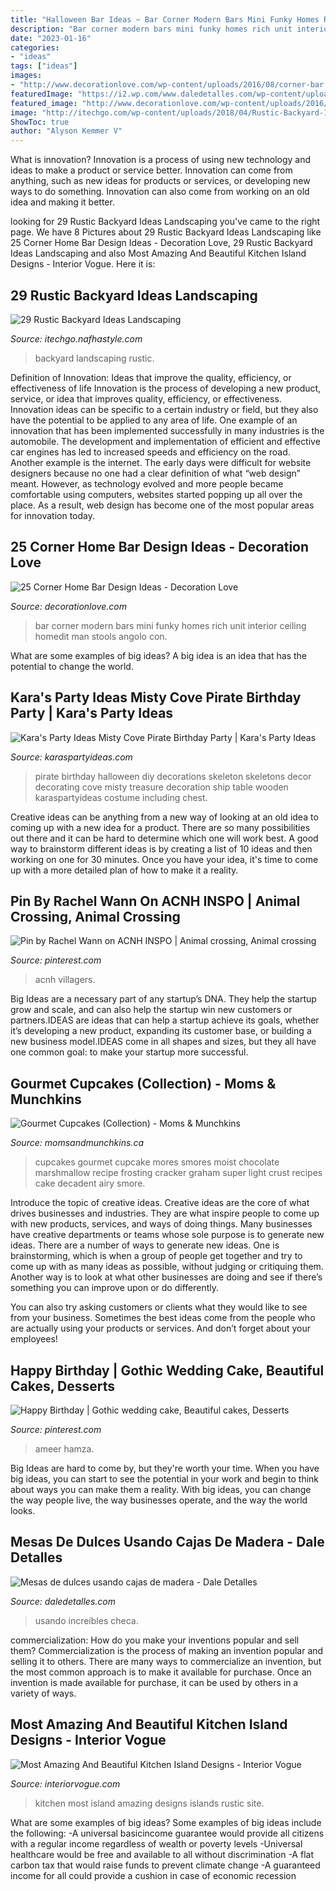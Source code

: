 ```yaml
---
title: "Halloween Bar Ideas ~ Bar Corner Modern Bars Mini Funky Homes Rich Unit Interior Ceiling Homedit Man Stools Angolo Con"
description: "Bar corner modern bars mini funky homes rich unit interior ceiling homedit man stools angolo con"
date: "2023-01-16"
categories:
- "ideas"
tags: ["ideas"]
images:
- "http://www.decorationlove.com/wp-content/uploads/2016/08/corner-bar.jpg"
featuredImage: "https://i2.wp.com/www.daledetalles.com/wp-content/uploads/2017/02/mesas-de-dulces-con-cajas5.jpg?resize=567%2C756"
featured_image: "http://www.decorationlove.com/wp-content/uploads/2016/08/corner-bar.jpg"
image: "http://itechgo.com/wp-content/uploads/2018/04/Rustic-Backyard-Ideas-Landscaping-11.jpg"
ShowToc: true
author: "Alyson Kemmer V"
---
```



What is innovation?
Innovation is a process of using new technology and ideas to make a product or service better. Innovation can come from anything, such as new ideas for products or services, or developing new ways to do something. Innovation can also come from working on an old idea and making it better.

	

		
looking for 29 Rustic Backyard Ideas Landscaping you've came to the right page. We have 8 Pictures about 29 Rustic Backyard Ideas Landscaping like 25 Corner Home Bar Design Ideas - Decoration Love, 29 Rustic Backyard Ideas Landscaping and also Most Amazing And Beautiful Kitchen Island Designs - Interior Vogue. Here it is:
		
    
## 29 Rustic Backyard Ideas Landscaping

<img loading=lazy src="http://itechgo.com/wp-content/uploads/2018/04/Rustic-Backyard-Ideas-Landscaping-11.jpg" onerror="this.onerror=null;this.src='https://tse1.mm.bing.net/th?id=OIP.PR0gvOo6IqvJCvbQIl-sTgHaIg&amp;pid=15.1';" alt="29 Rustic Backyard Ideas Landscaping">

_Source: itechgo.nafhastyle.com_

>backyard landscaping rustic. 

	

Definition of Innovation: Ideas that improve the quality, efficiency, or effectiveness of life
Innovation is the process of developing a new product, service, or idea that improves quality, efficiency, or effectiveness. Innovation ideas can be specific to a certain industry or field, but they also have the potential to be applied to any area of life. 
One example of an innovation that has been implemented successfully in many industries is the automobile. The development and implementation of efficient and effective car engines has led to increased speeds and efficiency on the road. Another example is the internet. The early days were difficult for website designers because no one had a clear definition of what “web design” meant. However, as technology evolved and more people became comfortable using computers, websites started popping up all over the place. As a result, web design has become one of the most popular areas for innovation today.

    
## 25 Corner Home Bar Design Ideas - Decoration Love

<img loading=lazy src="http://www.decorationlove.com/wp-content/uploads/2016/08/corner-bar.jpg" onerror="this.onerror=null;this.src='https://tse2.mm.bing.net/th?id=OIP.UXkm5A5aT5xh_hggHxP32QHaKV&amp;pid=15.1';" alt="25 Corner Home Bar Design Ideas - Decoration Love">

_Source: decorationlove.com_

>bar corner modern bars mini funky homes rich unit interior ceiling homedit man stools angolo con. 

	

What are some examples of big ideas?
A big idea is an idea that has the potential to change the world.

    
## Kara&#039;s Party Ideas Misty Cove Pirate Birthday Party | Kara&#039;s Party Ideas

<img loading=lazy src="https://karaspartyideas.com/wp-content/uploads/2017/09/Skeleton_9806.jpg" onerror="this.onerror=null;this.src='https://tse3.mm.bing.net/th?id=OIP.Dj9NulYY_XMcD4nk62nu-AHaKX&amp;pid=15.1';" alt="Kara&#039;s Party Ideas Misty Cove Pirate Birthday Party | Kara&#039;s Party Ideas">

_Source: karaspartyideas.com_

>pirate birthday halloween diy decorations skeleton skeletons decor decorating cove misty treasure decoration ship table wooden karaspartyideas costume including chest. 

	

Creative ideas can be anything from a new way of looking at an old idea to coming up with a new idea for a product. There are so many possibilities out there and it can be hard to determine which one will work best. A good way to brainstorm different ideas is by creating a list of 10 ideas and then working on one for 30 minutes. Once you have your idea, it's time to come up with a more detailed plan of how to make it a reality.

    
## Pin By Rachel Wann On ACNH INSPO | Animal Crossing, Animal Crossing

<img loading=lazy src="https://i.pinimg.com/736x/0c/3b/15/0c3b1556a5f61c7eb0548899c6f4988d.jpg" onerror="this.onerror=null;this.src='https://tse4.mm.bing.net/th?id=OIP.2XYztkzWtuoWrG-lU-9HWAHaEK&amp;pid=15.1';" alt="Pin by Rachel Wann on ACNH INSPO | Animal crossing, Animal crossing">

_Source: pinterest.com_

>acnh villagers. 

	

Big Ideas are a necessary part of any startup’s DNA. They help the startup grow and scale, and can also help the startup win new customers or partners.IDEAS are ideas that can help a startup achieve its goals, whether it’s developing a new product, expanding its customer base, or building a new business model.IDEAS come in all shapes and sizes, but they all have one common goal: to make your startup more successful.

    
## Gourmet Cupcakes (Collection) - Moms &amp; Munchkins

<img loading=lazy src="http://www.momsandmunchkins.ca/wp-content/uploads/2014/09/gourmet-cupcakes-livelifesugar.jpg" onerror="this.onerror=null;this.src='https://tse4.mm.bing.net/th?id=OIP.BgN3nmmS8EJVsYP516wduAAAAA&amp;pid=15.1';" alt="Gourmet Cupcakes (Collection) - Moms &amp; Munchkins">

_Source: momsandmunchkins.ca_

>cupcakes gourmet cupcake mores smores moist chocolate marshmallow recipe frosting cracker graham super light crust recipes cake decadent airy smore. 

	

Introduce the topic of creative ideas.
Creative ideas are the core of what drives businesses and industries. They are what inspire people to come up with new products, services, and ways of doing things. Many businesses have creative departments or teams whose sole purpose is to generate new ideas.
There are a number of ways to generate new ideas. One is brainstorming, which is when a group of people get together and try to come up with as many ideas as possible, without judging or critiquing them. Another way is to look at what other businesses are doing and see if there’s something you can improve upon or do differently.

You can also try asking customers or clients what they would like to see from your business. Sometimes the best ideas come from the people who are actually using your products or services. And don’t forget about your employees!

    
## Happy Birthday | Gothic Wedding Cake, Beautiful Cakes, Desserts

<img loading=lazy src="https://i.pinimg.com/736x/84/54/3e/84543e943233cea5753cf944486f88bb.jpg" onerror="this.onerror=null;this.src='https://tse4.mm.bing.net/th?id=OIP.dUlgUrouL2x0GwxQ11-q9QHaLH&amp;pid=15.1';" alt="Happy Birthday | Gothic wedding cake, Beautiful cakes, Desserts">

_Source: pinterest.com_

>ameer hamza. 

	

Big Ideas are hard to come by, but they're worth your time. When you have big ideas, you can start to see the potential in your work and begin to think about ways you can make them a reality. With big ideas, you can change the way people live, the way businesses operate, and the way the world looks.

    
## Mesas De Dulces Usando Cajas De Madera - Dale Detalles

<img loading=lazy src="https://i2.wp.com/www.daledetalles.com/wp-content/uploads/2017/02/mesas-de-dulces-con-cajas5.jpg?resize=567%2C756" onerror="this.onerror=null;this.src='https://tse4.mm.bing.net/th?id=OIP.5_wovBoq9qiVo2NNZn3FjAHaJ4&amp;pid=15.1';" alt="Mesas de dulces usando cajas de madera - Dale Detalles">

_Source: daledetalles.com_

>usando increíbles checa. 

	

commercialization: How do you make your inventions popular and sell them?
Commercialization is the process of making an invention popular and selling it to others. There are many ways to commercialize an invention, but the most common approach is to make it available for purchase. Once an invention is made available for purchase, it can be used by others in a variety of ways.

    
## Most Amazing And Beautiful Kitchen Island Designs - Interior Vogue

<img loading=lazy src="http://interiorvogue.com/wp-content/uploads/2016/05/Rustic-Kitchen-Islands.jpg" onerror="this.onerror=null;this.src='https://tse1.mm.bing.net/th?id=OIP.rEXyaenLy9cO_3oDyRBlUwHaKg&amp;pid=15.1';" alt="Most Amazing And Beautiful Kitchen Island Designs - Interior Vogue">

_Source: interiorvogue.com_

>kitchen most island amazing designs islands rustic site. 

	

What are some examples of big ideas?
Some examples of big ideas include the following: 
-A universal basicincome guarantee would provide all citizens with a regular income regardless of wealth or poverty levels 
-Universal healthcare would be free and available to all without discrimination 
-A flat carbon tax that would raise funds to prevent climate change 
-A guaranteed income for all could provide a cushion in case of economic recession

